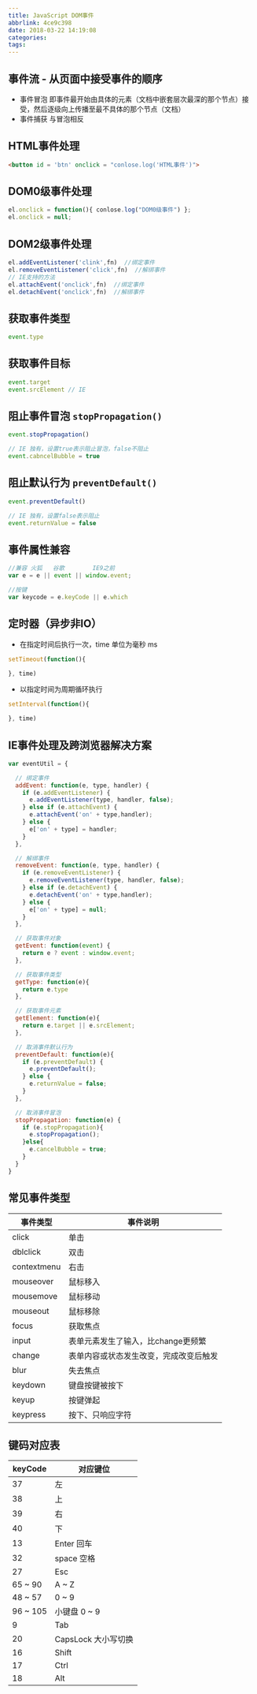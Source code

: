 ```yaml
---
title: JavaScript DOM事件
abbrlink: 4ce9c398
date: 2018-03-22 14:19:08
categories:
tags:
---
```


## 事件流 - 从页面中接受事件的顺序

- 事件冒泡
  即事件最开始由具体的元素（文档中嵌套层次最深的那个节点）接受，然后逐级向上传播至最不具体的那个节点（文档）
- 事件捕获
  与冒泡相反

## HTML事件处理
```html
<button id = 'btn' onclick = "conlose.log('HTML事件')">
```

## DOM0级事件处理
```javascript
el.onclick = function(){ conlose.log("DOM0级事件") };
el.onclick = null;
```

## DOM2级事件处理
```javascript
el.addEventListener('clink',fn)  //绑定事件
el.removeEventListener('click',fn)  //解绑事件
// IE支持的方法
el.attachEvent('onclick',fn)  //绑定事件
el.detachEvent('onclick',fn)  //解绑事件
```

## 获取事件类型
```javascript
event.type
```

## 获取事件目标
```javascript
event.target
event.srcElement // IE
```

## 阻止事件冒泡 `stopPropagation()`
```javascript
event.stopPropagation()

// IE 独有，设置true表示阻止冒泡，false不阻止
event.cabncelBubble = true
```

## 阻止默认行为 `preventDefault()`
```javascript
event.preventDefault()

// IE 独有，设置false表示阻止
event.returnValue = false
```

## 事件属性兼容
```javascript
//兼容 火狐   谷歌        IE9之前
var e = e || event || window.event;

//按键
var keycode = e.keyCode || e.which

```

## 定时器（异步非IO）
- 在指定时间后执行一次，time 单位为毫秒 ms
```javascript
setTimeout(function(){

}, time)
```
- 以指定时间为周期循环执行
```javascript
setInterval(function(){

}, time)
```

## IE事件处理及跨浏览器解决方案
```javascript
var eventUtil = {

  // 绑定事件
  addEvent: function(e, type, handler) {
    if (e.addEventListener) {
      e.addEventListener(type, handler, false);
    } else if (e.attachEvent) {
      e.attachEvent('on' + type,handler);
    } else {
      e['on' + type] = handler;
    }
  },

  // 解绑事件
  removeEvent: function(e, type, handler) {
    if (e.removeEventListener) {
      e.removeEventListener(type, handler, false);
    } else if (e.detachEvent) {
      e.detachEvent('on' + type,handler);
    } else {
      e['on' + type] = null;
    }
  },

  // 获取事件对象
  getEvent: function(event) {
    return e ? event : window.event;
  },

  // 获取事件类型
  getType: function(e){
    return e.type
  },

  // 获取事件元素
  getElement: function(e){
    return e.target || e.srcElement;
  },

  // 取消事件默认行为
  preventDefault: function(e){
    if (e.preventDefault) {
      e.preventDefault();
    } else {
      e.returnValue = false;
    }
  },

  // 取消事件冒泡
  stopPropagation: function(e) {
    if (e.stopPropagation){
      e.stopPropagation();
    }else{
      e.cancelBubble = true;
    }
  }
}
```

## 常见事件类型

| 事件类型 | 事件说明 | 
| - | - |
| click | 单击 | 
| dblclick| 双击 | 
| contextmenu| 右击 | 
| mouseover | 鼠标移入 | 
| mousemove | 鼠标移动 | 
| mouseout | 鼠标移除 | 
| focus| 获取焦点 | 
| input | 表单元素发生了输入，比change更频繁 | 
| change | 表单内容或状态发生改变，完成改变后触发 |
| blur | 失去焦点 |
| keydown | 键盘按键被按下 |
| keyup | 按键弹起 |
| keypress | 按下、只响应字符 |

## 键码对应表
| keyCode | 对应键位 | 
| - | - |
| 37 | 左 | 
| 38 | 上 | 
| 39 | 右 | 
| 40 | 下 | 
| 13 | Enter 回车 | 
| 32 | space 空格 | 
| 27 | Esc | 
| 65 ~ 90 | A ~ Z | 
| 48 ~ 57 | 0 ~ 9 |
| 96 ~ 105 | 小键盘 0 ~ 9 |
| 9 | Tab |
| 20 | CapsLock 大小写切换 |
| 16 | Shift |
| 17 | Ctrl |
| 18 | Alt |
